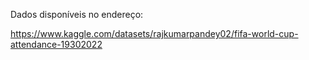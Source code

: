 Dados disponíveis no endereço:

https://www.kaggle.com/datasets/rajkumarpandey02/fifa-world-cup-attendance-19302022
